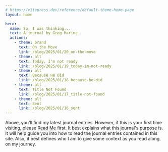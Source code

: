 ```yaml
---
# https://vitepress.dev/reference/default-theme-home-page
layout: home

hero:
  name: So, I was thinking...
  text: A journal by Greg Marine
  actions:
    - theme: brand
      text: On the Move
      link: /blog/2025/01/20_on-the-move
    - theme: alt
      text: Today, I'm not ready
      link: /blog/2025/01/19_today-im-not-ready
    - theme: alt
      text: Because He Did
      link: /blog/2025/01/18_because-he-did
    - theme: alt
      text: Title Not Found
      link: /blog/2025/01/17_title-not-found
    - theme: alt
      text: Sent
      link: /blog/2025/01/16_sent
---
```


Above, you'll find my latest journal entries. However, if this is your first time visiting, please [Read Me](read-me) first. It best explains what this journal's purpose is. It will help guide you into how to read the journal entries contained in this site. Also, it best defines who I am to give some context as you read along on my journey.